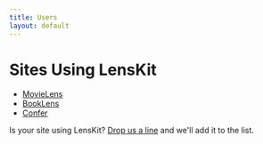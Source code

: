 ```yaml
---
title: Users
layout: default
---
```


# Sites Using LensKit

- [MovieLens](http://movielens.org)
- [BookLens](http://booklens.org)
- [Confer](http://confer.csail.mit.edu/)

Is your site using LensKit? [Drop us a line](/connect/) and we'll add it to the list.
